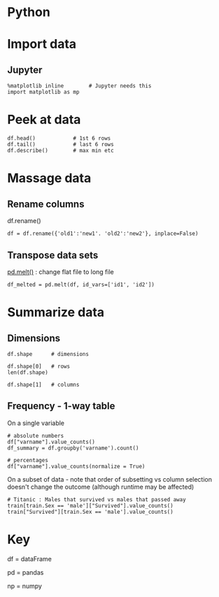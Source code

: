 # Python

# Import data

## Jupyter
```
%matplotlib inline        # Jupyter needs this
import matplotlib as mp
```

# Peek at data
```
df.head()            # 1st 6 rows
df.tail()            # last 6 rows
df.describe()        # max min etc
```

# Massage data

## Rename columns
df.rename()
```
df = df.rename({'old1':'new1'. 'old2':'new2'}, inplace=False) 
```

## Transpose data sets
[pd.melt()](https://pandas.pydata.org/pandas-docs/stable/generated/pandas.melt.html) : change flat file to long file
```
df_melted = pd.melt(df, id_vars=['id1', 'id2'])
```

# Summarize data

## Dimensions
```
df.shape      # dimensions

df.shape[0]   # rows
len(df.shape)

df.shape[1]   # columns
```

## Frequency - 1-way table
On a single variable
```
# absolute numbers
df["varname"].value_counts()
df_summary = df.groupby('varname').count()

# percentages
df["varname"].value_counts(normalize = True)
```

On a subset of data - note that order of subsetting vs column selection doesn't change the outcome (although runtime may be affected)
```
# Titanic : Males that survived vs males that passed away
train[train.Sex == 'male']["Survived"].value_counts()
train["Survived"][train.Sex == 'male'].value_counts()
```



# Key

df = dataFrame


pd = pandas

np = numpy
